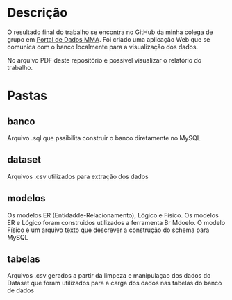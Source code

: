 # Descrição
O resultado final do trabalho se encontra no GitHub da minha colega de grupo em [Portal de Dados MMA](https://github.com/VitoriaSerafim/portal-de-dados-mma/). Foi criado uma aplicação Web que se comunica com o banco localmente para a visualização dos dados. 

No arquivo PDF deste repositório é possível visualizar o relatório do trabalho.
# Pastas
## banco
Arquivo .sql que pssibilita construir o banco diretamente no MySQL
## dataset
Arquivos .csv utilizados para extração dos dados 
## modelos
Os modelos ER (Entidadde-Relacionamento), Lógico e Físico. Os modelos ER e Lógico foram construidos utilizados a ferramenta Br Mdoelo. O modelo Físico é um arquivo texto que descrever a construção do schema para MySQL
## tabelas
Arquivos .csv gerados a partir da limpeza e manipulaçao dos dados do Dataset que foram utilizados para a carga dos dados nas tabelas do banco de dados 
